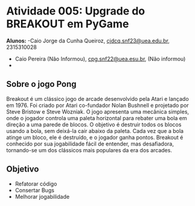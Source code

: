 # Atividade 005: Upgrade do BREAKOUT em PyGame

__Alunos:__
-Caio Jorge da Cunha Queiroz, cjdcq.snf23@uea.edu.br, 2315310028
- Caio Pereira (Não Informou), cpg.snf22@uea.esu.br, (Não informou)
-

## Sobre o jogo Pong 
Breakout é um clássico jogo de arcade desenvolvido pela Atari e lançado em 1976. Foi criado por Atari co-fundador Nolan Bushnell e projetado por Steve Bristow e Steve Wozniak. O jogo apresenta uma mecânica simples, onde o jogador controla uma paleta horizontal para rebater uma bola em direção a uma parede de blocos. O objetivo é destruir todos os blocos usando a bola, sem deixá-la cair abaixo da paleta. Cada vez que a bola atinge um bloco, ele é destruído, e o jogador ganha pontos. Breakout é conhecido por sua jogabilidade fácil de entender, mas desafiadora, tornando-se um dos clássicos mais populares da era dos arcades.

## Objetivo
- Refatorar código
- Consertar Bugs
- Melhorar jogabilidade
